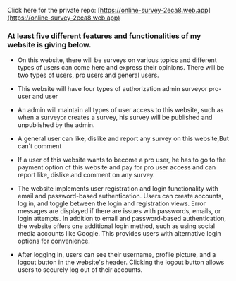 

Click here for the private repo: [https://online-survey-2eca8.web.app](https://online-survey-2eca8.web.app)


###  At least five  different features and functionalities of my website is giving below.

* On this website, there will be surveys on various topics and different types of users can come here and express their opinions. There will be two types of users, pro users and general users.

* This website will have four types of authorization admin surveyor pro-user and user

* An admin will maintain all types of user access to this website, such as when a surveyor creates a survey, his survey will be published and unpublished by the admin. 

* A general user can like, dislike and report any survey on this website,But can't comment

* If a user of this website wants to become a pro user, he has to go to the payment option of this website and pay for pro user access and can report like, dislike and comment on any survey.

* The website implements user registration and login functionality with email and password-based authentication. Users can create accounts, log in, and toggle between the login and registration views. Error messages are displayed if there are issues with passwords, emails, or login attempts.
In addition to email and password-based authentication, the website offers  one additional login method, such as using social media accounts like   Google. This provides users with alternative login options for convenience.

* After logging in, users can see their username, profile picture, and a logout button in the website's header. Clicking the logout button allows users to securely log out of their accounts.
